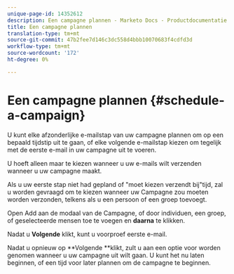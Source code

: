 ```yaml
---
unique-page-id: 14352612
description: Een campagne plannen - Marketo Docs - Productdocumentatie
title: Een campagne plannen
translation-type: tm+mt
source-git-commit: 47b2fee7d146c3dc558d4bbb10070683f4cdfd3d
workflow-type: tm+mt
source-wordcount: '172'
ht-degree: 0%

---
```



# Een campagne plannen {#schedule-a-campaign}

U kunt elke afzonderlijke e-mailstap van uw campagne plannen om op een bepaald tijdstip uit te gaan, of elke volgende e-mailstap kiezen om tegelijk met de eerste e-mail in uw campagne uit te voeren.

U hoeft alleen maar te kiezen wanneer u uw e-mails wilt verzenden wanneer u uw campagne maakt.

Als u uw eerste stap niet had gepland of &quot;moet kiezen verzendt bij&quot;tijd, zal u worden gevraagd om te kiezen wanneer uw Campagne zou moeten worden verzonden, telkens als u een persoon of een groep toevoegt.

Open Add aan de modaal van de Campagne, of door individuen, een groep, of geselecteerde mensen toe te voegen en **daarna** te klikken.

Nadat u **Volgende** klikt, kunt u voorproef eerste e-mail.

Nadat u opnieuw op **Volgende **klikt, zult u aan een optie voor worden genomen wanneer u uw campagne uit wilt gaan. U kunt het nu laten beginnen, of een tijd voor later plannen om de campagne te beginnen.
